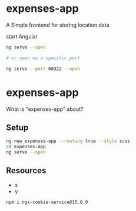 # expenses-app

A Simple frontend for storing location data

start Angular

```bash
ng serve --open

# or open on a specific port

ng serve --port 60322 --open
```

# expenses-app

What is "expenses-app" about?

## Setup

```bash
ng new expenses-app --routing true --style scss
cd expenses-app
ng serve --open
```

## Resources

- x
- y

```bash
npm i ngx-cookie-service@15.0.0
```
